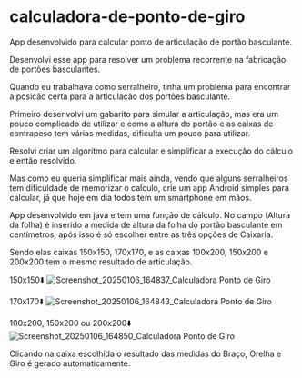 # calculadora-de-ponto-de-giro
App desenvolvido para calcular ponto de articulação de portão basculante.

Desenvolvi esse app para resolver um problema recorrente na fabricação de portões basculantes.

Quando eu trabalhava como serralheiro, tinha um problema para encontrar a posicão certa para a articulação
dos portões basculante.

Primeiro desenvolvi um gabarito para simular a articulação, mas era um pouco complicado de utilizar e como
a altura do portão e as caixas de contrapeso tem várias medidas, dificulta um pouco para utilizar.

Resolvi criar um algoritmo para calcular e simplificar a execução do cálculo e então resolvido.

Mas como eu queria simplificar mais ainda, vendo que alguns serralheiros tem dificuldade de memorizar o calculo,
crie um app Android simples para calcular, já que hoje em dia todos tem um smartphone em mãos.

App desenvolvido em java e tem uma função de cálculo. No campo (Altura da folha) é inserido a medida de
altura da folha do portão basculante em centímetros, após isso é só escolher entre as três opções de Caixaria.

Sendo elas caixas 150x150, 170x170, e as caixas 100x200, 150x200 e 200x200 tem o mesmo resultado de articulação.

150x150⬇️
![Screenshot_20250106_164837_Calculadora Ponto de Giro](https://github.com/user-attachments/assets/d23b6100-494e-40cc-9739-6b3075a4ea29)

170x170⬇️
![Screenshot_20250106_164843_Calculadora Ponto de Giro](https://github.com/user-attachments/assets/9401dd79-f0ae-43fa-9eb6-6b74a2ed8cd6)

100x200, 150x200 ou 200x200⬇️
![Screenshot_20250106_164850_Calculadora Ponto de Giro](https://github.com/user-attachments/assets/5be9957e-8b68-4d6f-b755-faf22ea7a184)
    
Clicando na caixa escolhida o resultado das medidas do Braço, Orelha e Giro é gerado automaticamente. 


